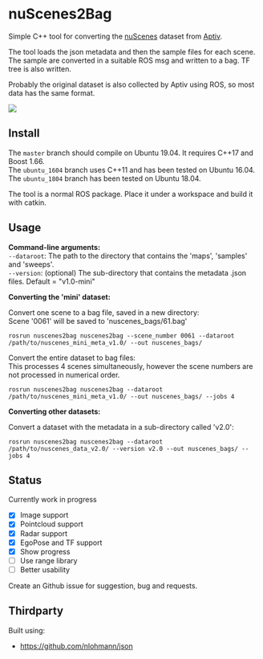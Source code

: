 # nuScenes2Bag

Simple C++ tool for converting the [nuScenes](https://www.nuscenes.org/) dataset from [Aptiv](https://www.aptiv.com).

The tool loads the json metadata and then the sample files for each scene. The sample are converted in a suitable ROS msg and written to a bag. TF tree is also written.

Probably the original dataset is also collected by Aptiv using ROS, so most data has the same format.

![](images/ros_preview.png)

## Install

The `master` branch should compile on Ubuntu 19.04. It requires C++17 and Boost 1.66.  
The `ubuntu_1604` branch uses C++11 and has been tested on Ubuntu 16.04.  
The `ubuntu_1804` branch has been tested on Ubuntu 18.04.  

The tool is a normal ROS package. Place it under a workspace and build it with catkin.


## Usage

**Command-line arguments:**  
`--dataroot`: The path to the directory that contains the 'maps', 'samples' and 'sweeps'.  
`--version`: (optional) The sub-directory that contains the metadata .json files. Default = "v1.0-mini"  


**Converting the 'mini' dataset:**  

Convert one scene to a bag file, saved in a new directory:  
Scene '0061' will be saved to 'nuscenes_bags/61.bag'
```
rosrun nuscenes2bag nuscenes2bag --scene_number 0061 --dataroot /path/to/nuscenes_mini_meta_v1.0/ --out nuscenes_bags/
``` 


Convert the entire dataset to bag files:  
This processes 4 scenes simultaneously, however the scene numbers are not processed in numerical order.
```
rosrun nuscenes2bag nuscenes2bag --dataroot /path/to/nuscenes_mini_meta_v1.0/ --out nuscenes_bags/ --jobs 4
```


**Converting other datasets:**  

Convert a dataset with the metadata in a sub-directory called 'v2.0':  
```
rosrun nuscenes2bag nuscenes2bag --dataroot /path/to/nuscenes_data_v2.0/ --version v2.0 --out nuscenes_bags/ --jobs 4
```


## Status 

Currently work in progress

- [x] Image support
- [x] Pointcloud support
- [x] Radar support
- [x] EgoPose and TF support
- [x] Show progress
- [ ] Use range library
- [ ] Better usability

Create an Github issue for suggestion, bug and requests. 

## Thirdparty

Built using:

 - https://github.com/nlohmann/json
